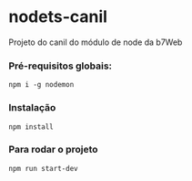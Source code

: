 # nodets-canil
Projeto do canil do módulo de node da b7Web

### Pré-requisitos globais:
`npm i -g nodemon`

### Instalação
`npm install`

### Para rodar o projeto
`npm run start-dev`